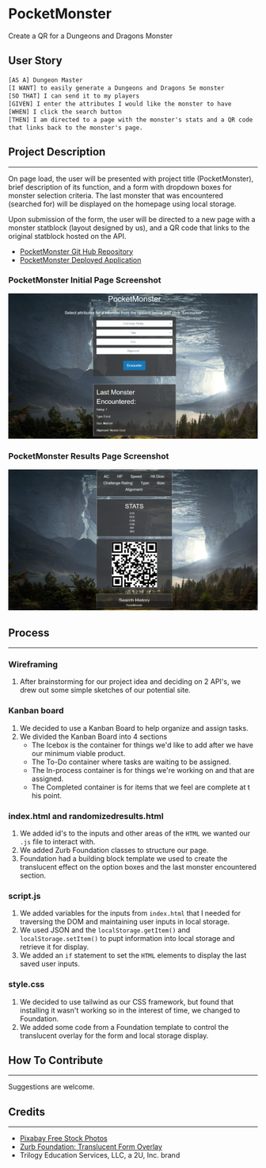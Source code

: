 # PocketMonster

Create a QR for a Dungeons and Dragons Monster

## User Story

```
[AS A] Dungeon Master 
[I WANT] to easily generate a Dungeons and Dragons 5e monster 
[SO THAT] I can send it to my players
[GIVEN] I enter the attributes I would like the monster to have 
[WHEN] I click the search button 
[THEN] I am directed to a page with the monster's stats and a QR code that links back to the monster's page.
```
## Project Description
---
On page load, the user will be presented with project title (PocketMonster), brief description of its function, and a form with dropdown boxes for monster selection criteria. The last monster that was encountered (searched for) will be displayed on the homepage using local storage.

Upon submission of the form, the user will be directed to a new page with a monster statblock (layout designed by us), and a QR code that links to the original statblock hosted on the API.


- [PocketMonster Git Hub Repository](https://github.com/areitan/PocketMonster)
- [PocketMonster Deployed Application](https://areitan.github.io/PocketMonster/)


### PocketMonster Initial Page Screenshot

![PocketMonster Screenshot](./assets/images/index_screenshot.png)

### PocketMonster Results Page Screenshot

![PocketMonster Screenshot](./assets/images/randomizedresults_screenshot.png)

## Process
---

### Wireframing

1. After brainstorming for our project idea and deciding on 2 API's, we drew out some simple sketches of our potential site.


### Kanban board

1. We decided to use a Kanban Board to help organize and assign tasks.
2. We divided the Kanban Board into 4 sections
    * The Icebox is the container for things we'd like to add after we have our minimum viable product. 
    * The To-Do container where tasks are waiting to be assigned. 
    * The In-process container is for things we're working on and that are assigned.
    * The Completed container is for items that we feel are complete at t his point.


### index.html and randomizedresults.html

1. We added id's to the inputs and other areas of the ```HTML``` we wanted our ```.js``` file to interact with.
2. We added Zurb Foundation classes to structure our page.
3. Foundation had a building block template we used to create the translucent effect on the option boxes and the last monster encountered section.


### script.js

1. We added variables for the inputs from ```index.html``` that I needed for traversing the DOM and maintaining user inputs in local storage.
2. We used JSON and the ```localStorage.getItem()``` and ```localStorage.setItem()``` to pupt information into local storage and retrieve it for display.
3. We added an ```if``` statement to set the ```HTML``` elements to display the last saved user inputs. 

### style.css

1. We decided to use tailwind as our CSS framework, but found that installing it wasn't working so in the interest of time, we changed to Foundation.
2. We added some code from a Foundation template to control the translucent overlay for the form and local storage display.


## How To Contribute
---

Suggestions are welcome.


## Credits
---

- [Pixabay Free Stock Photos](https://pixabay.com/)
- [Zurb Foundation: Translucent Form Overlay](https://get.foundation/building-blocks/blocks/translucent-form-overlay.html)
- Trilogy Education Services, LLC, a 2U, Inc. brand
